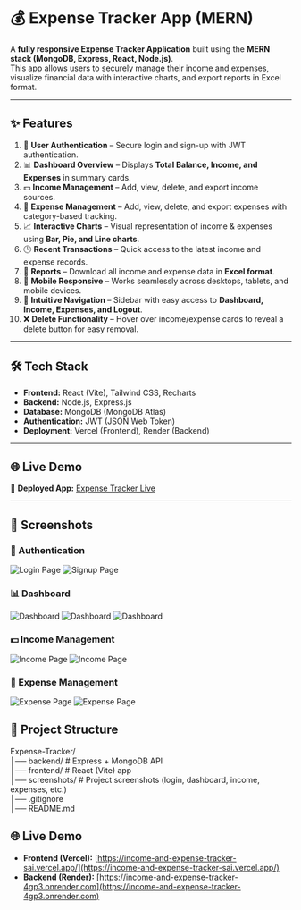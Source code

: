 # 💰 Expense Tracker App (MERN)

A **fully responsive Expense Tracker Application** built using the **MERN stack (MongoDB, Express, React, Node.js)**.  
This app allows users to securely manage their income and expenses, visualize financial data with interactive charts, and export reports in Excel format.

---

## ✨ Features

1. 🔐 **User Authentication** – Secure login and sign-up with JWT authentication.
2. 📊 **Dashboard Overview** – Displays **Total Balance, Income, and Expenses** in summary cards.
3. 💵 **Income Management** – Add, view, delete, and export income sources.
4. 🧾 **Expense Management** – Add, view, delete, and export expenses with category-based tracking.
5. 📈 **Interactive Charts** – Visual representation of income & expenses using **Bar, Pie, and Line charts**.
6. 🕒 **Recent Transactions** – Quick access to the latest income and expense records.
7. 📑 **Reports** – Download all income and expense data in **Excel format**.
8. 📱 **Mobile Responsive** – Works seamlessly across desktops, tablets, and mobile devices.
9. 🧭 **Intuitive Navigation** – Sidebar with easy access to **Dashboard, Income, Expenses, and Logout**.
10. ❌ **Delete Functionality** – Hover over income/expense cards to reveal a delete button for easy removal.

---

## 🛠️ Tech Stack

- **Frontend:** React (Vite), Tailwind CSS, Recharts
- **Backend:** Node.js, Express.js
- **Database:** MongoDB (MongoDB Atlas)
- **Authentication:** JWT (JSON Web Token)
- **Deployment:** Vercel (Frontend), Render (Backend)

---

## 🌐 Live Demo

🔗 **Deployed App:** [Expense Tracker Live](https://income-and-expense-tracker-sai.vercel.app/)

---

## 📸 Screenshots

### 🔑 Authentication

![Login Page](./screenshots/login.png)
![Signup Page](./screenshots/signup.png)

### 📊 Dashboard

![Dashboard](./screenshots/dashboard1.png)
![Dashboard](./screenshots/dashboard2.png)
![Dashboard](./screenshots/dashboard3.png)

### 💵 Income Management

![Income Page](./screenshots/income.png)
![Income Page](./screenshots/income1.png)

### 🧾 Expense Management

![Expense Page](./screenshots/expense.png)
![Expense Page](./screenshots/expense1.png)

## 📂 Project Structure

Expense-Tracker/  
│── backend/ # Express + MongoDB API  
│── frontend/ # React (Vite) app  
│── screenshots/ # Project screenshots (login, dashboard, income, expenses, etc.)  
│── .gitignore  
│── README.md

## 🌐 Live Demo

- **Frontend (Vercel):** [https://income-and-expense-tracker-sai.vercel.app/](https://income-and-expense-tracker-sai.vercel.app/)
- **Backend (Render):** [https://income-and-expense-tracker-4gp3.onrender.com](https://income-and-expense-tracker-4gp3.onrender.com)
